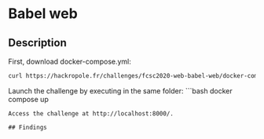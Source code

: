 # Babel web

## Description

First, download docker-compose.yml:
```bash
curl https://hackropole.fr/challenges/fcsc2020-web-babel-web/docker-compose.public.yml -o docker-compose.yml
```
Launch the challenge by executing in the same folder:
    ```bash
docker compose up
```
Access the challenge at http://localhost:8000/.

## Findings
